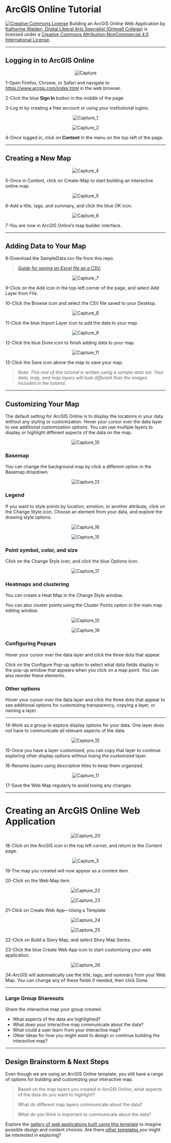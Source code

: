 # ArcGIS Online Tutorial

<a href="http://creativecommons.org/licenses/by-nc/4.0/" rel="license"><img style="border-width: 0;" src="https://i.creativecommons.org/l/by-nc/4.0/88x31.png" alt="Creative Commons License" /></a>
Building an ArcGIS Online Web Application by <a href="dlac.grinnell.edu" rel="cc:attributionURL">Katherine Walden, Digital Liberal Arts Specialist (Grinnell College)</a> is licensed under a <a href="http://creativecommons.org/licenses/by-nc/4.0/" rel="license">Creative Commons Attribution-NonCommercial 4.0 International License</a>.

<hr />

## Logging in to ArcGIS Online

<p align="center"><img class=" size-full wp-image-53 aligncenter" src="https://github.com/kwaldenphd/ArcGIS-Online-tutorial/blob/master/screenshots/Capture.png?raw=true" alt="Capture" /></p>

1-Open Firefox, Chrome, or Safari and navigate to <a href="https://www.arcgis.com/index.html">https://www.arcgis.com/index.html</a> in the web browser.

2-Click the blue <strong>Sign In</strong> button in the middle of the page.

3-Log in by creating a free account or using your institutional logins.

<p align="center"><img class=" size-full wp-image-54 aligncenter" src="https://github.com/kwaldenphd/ArcGIS-Online-tutorial/blob/master/screenshots/Capture_1.png?raw=true" alt="Capture_1" /></p>

<p align="center"><img class=" size-full wp-image-55 aligncenter" src="https://github.com/kwaldenphd/ArcGIS-Online-tutorial/blob/master/screenshots/Capture_2.png?raw=true" alt="Capture_2"  /></p>

4-Once logged in, click on <strong>Content</strong> in the menu on the top-left of the page.

<hr />

## Creating a New Map

<p align="center"><img class=" size-full wp-image-57 aligncenter" src="https://github.com/kwaldenphd/ArcGIS-Online-tutorial/blob/master/screenshots/Capture_4.PNG?raw=true" alt="Capture_4" /></p>

5-Once in Content, click on Create-Map to start building an interactive online map.

<p align="center"><img class=" size-full wp-image-58 aligncenter" src="https://github.com/kwaldenphd/ArcGIS-Online-tutorial/blob/master/screenshots/Capture_5.PNG?raw=true" alt="Capture_5"  /></p>

6-Add a title, tags, and summary, and click the blue OK icon.

<p align="center"><img class=" size-full wp-image-59 aligncenter" src="https://github.com/kwaldenphd/ArcGIS-Online-tutorial/blob/master/screenshots/Capture_6.PNG?raw=true" alt="Capture_6"  /></p>

7-You are now in ArcGIS Online’s map builder interface.

<hr />

## Adding Data to Your Map

8-Download the SampleData.csv file from this repo.

<blockquote><a href="https://support.office.com/en-us/article/save-a-workbook-to-text-format-txt-or-csv-3e9a9d6c-70da-4255-aa28-fcacf1f081e6"><em>Guide for saving an Excel file as a CSV.</em></a></blockquote>

<p align="center"><img class=" size-full wp-image-60 aligncenter" src="https://github.com/kwaldenphd/ArcGIS-Online-tutorial/blob/master/screenshots/Capture_7.png?raw=true" alt="Capture_7"  /></p>

9-Click on the Add icon in the top-left corner of the page, and select Add Layer from File.

10-Click the Browse icon and select the CSV file saved to your Desktop.

<p align="center"><img class=" size-full wp-image-61 aligncenter" src="https://github.com/kwaldenphd/ArcGIS-Online-tutorial/blob/master/screenshots/Capture_8.PNG?raw=true" alt="Capture_8"  /></p>

11-Click the blue Import Layer icon to add the data to your map.

<p align="center"><img class=" size-full wp-image-62 aligncenter" src="https://github.com/kwaldenphd/ArcGIS-Online-tutorial/blob/master/screenshots/Capture_9.PNG?raw=true" alt="Capture_9" /></p>

12-Click the blue Done icon to finish adding data to your map.

<p align="center"><img class=" size-full wp-image-64 aligncenter" src="https://github.com/kwaldenphd/ArcGIS-Online-tutorial/blob/master/screenshots/Capture_11.PNG?raw=true" alt="Capture_11"  /></p>

13-Click the Save icon above the map to save your map.

<blockquote><em>Note: This rest of this tutorial is written using a sample data set. Your data, map, and map layers will look different than the images included in the tutorial.</em></blockquote>

<hr />

## Customizing Your Map

The default setting for ArcGIS Online is to display the locations in your data without any styling or customization. Hover your cursor over the data layer to see additional customization options. You can use multiple layers to display or highlight different aspects of the data on the map.

<p align="center"><img class=" size-full wp-image-63 aligncenter" src="https://github.com/kwaldenphd/ArcGIS-Online-tutorial/blob/master/screenshots/Capture_10.PNG?raw=true" alt="Capture_10"  /></p>

### Basemap

You can change the background map by click a different option in the Basemap dropdown.

<p align="center"><img class=" wp-image-66 aligncenter" src="https://github.com/kwaldenphd/ArcGIS-Online-tutorial/blob/master/screenshots/Capture_13.PNG?raw=true" alt="Capture_13" /></p>

### Legend

If you want to style points by location, emotion, or another attribute, click on the Change Style icon. Choose an element from your data, and explore the drawing style options.

<p align="center"><img class=" size-full wp-image-69 aligncenter" src="https://github.com/kwaldenphd/ArcGIS-Online-tutorial/blob/master/screenshots/Capture_16.png?raw=true" alt="Capture_16"  /></p>

<p align="center"><img class=" size-full wp-image-68 aligncenter" src="https://github.com/kwaldenphd/ArcGIS-Online-tutorial/blob/master/screenshots/Capture_15.PNG?raw=true" alt="Capture_15"  /></p>

### Point symbol, color, and size

Click on the Change Style icon, and click the blue Options icon.

<p align="center"><img class=" size-full wp-image-70 aligncenter" src="https://github.com/kwaldenphd/ArcGIS-Online-tutorial/blob/master/screenshots/Capture_17.png?raw=true" alt="Capture_17"  /></p>

### Heatmaps and clustering

You can create a Heat Map in the Change Style window.

You can also cluster points using the Cluster Points option in the main map editing window.

<p align="center"><img class=" size-full wp-image-65 aligncenter" src="https://github.com/kwaldenphd/ArcGIS-Online-tutorial/blob/master/screeshots/Capture_12.png?raw=true" alt="Capture_12"  /></p>

<p align="center"><img class=" size-full wp-image-72 aligncenter" src="https://github.com/kwaldenphd/ArcGIS-Online-tutorial/blob/master/screenshots/Capture_19.PNG?raw=true" alt="Capture_19"  /></p>

### Configuring Popups

Hover your cursor over the data layer and click the three dots that appear.

Click on the Configure Pop-up option to select what data fields display in the pop-up window that appears when you click on a map point. You can also reorder these elements.

### Other options

Hover your cursor over the data layer and click the three dots that appear to see additional options for customizing transparency, copying a layer, or naming a layer.

<hr />

14-Work as a group to explore display options for your data. One layer does not have to communicate all relevant aspects of the data.

<p align="center"><img class=" size-full wp-image-65 aligncenter" src="https://github.com/kwaldenphd/ArcGIS-Online-tutorial/blob/master/screenshots/Capture_12.png?raw=true" alt="Capture_12" /></p>

15-Once you have a layer customized, you can copy that layer to continue exploring other display options without losing the customized layer.

16-Rename layers using descriptive titles to keep them organized.

<p align="center"><img class=" size-full wp-image-64 aligncenter" src="https://github.com/kwaldenphd/ArcGIS-Online-tutorial/blob/master/screenshots/Capture_11.PNG?raw=true" alt="Capture_11"  /></p>

17-Save the Web Map regularly to avoid losing any changes.

<hr />

# Creating an ArcGIS Online Web Application

<p align="center"><img class=" size-full wp-image-73 aligncenter" src="https://github.com/kwaldenphd/ArcGIS-Online-tutorial/blob/master/screenshots/Capture_20.PNG?raw=true" alt="Capture_20"  /></p>

18-Click on the ArcGIS icon in the top left corner, and return to the Content page.

<p align="center"><img class=" size-full wp-image-56 aligncenter" src="https://github.com/kwaldenphd/ArcGIS-Online-tutorial/blob/master/screenshots/Capture_3.PNG?raw=true" alt="Capture_3"  /></p>

19-The map you created will now appear as a content item.

20-Click on the Web Map item.

<p align="center"><img class=" size-full wp-image-75 aligncenter" src="https://github.com/kwaldenphd/ArcGIS-Online-tutorial/blob/master/screenshots/Capture_22.PNG?raw=true" alt="Capture_22" /></p>

<p align="center"><img class=" size-full wp-image-76 aligncenter" src="https://mappingemotion.files.wordpress.com/2018/09/capture_23.png" alt="Capture_23"  /></p>

21-Click on Create Web App—Using a Template

<p align="center"><img class="size-full wp-image-77 aligncenter" src="https://github.com/kwaldenphd/ArcGIS-Online-tutorial/blob/master/screenshots/Capture_24.PNG?raw=true" alt="Capture_24"  /></p>

<p align="center"><img class=" size-full wp-image-78 aligncenter" src="https://github.com/kwaldenphd/ArcGIS-Online-tutorial/blob/master/screenshots/Capture_25.PNG?raw=true" alt="Capture_25"  /></p>

22-Click on Build a Story Map, and select Story Map Series.

23-Click the blue Create Web App icon to start customizing your web application.

<p align="center"><img class=" size-full wp-image-79 aligncenter" src="https://github.com/kwaldenphd/ArcGIS-Online-tutorial/blob/master/screenshots/Capture_26.PNG?raw=true" alt="Capture_26"  /></p>

24-ArcGIS will automatically use the title, tags, and summary from your Web Map. You can change any of these fields if needed, then click Done.

<hr />

### Large Group Shareouts

Share the interactive map your group created.
<ul>
 	<li>What aspects of the data are highlighted?</li>
 	<li>What does your interactive map communicate about the data?</li>
 	<li>What could a user learn from your interactive map?</li>
 	<li>Other ideas for how you might want to design or continue building the interactive map?</li>
</ul>

<hr />

## Design Brainstorm &amp; Next Steps

Even though we are using an ArcGIS Online template, you still have a range of options for building and customizing your interactive map.

<blockquote>Based on the map layers you created in ArcGIS Online, what aspects of the data do you want to highlight?

What do different map layers communicate about the data?

What do you think is important to communicate about the data?</blockquote>

Explore the <a href="http://storymaps.arcgis.com/en/app-list/map-series/gallery-series/#s=0&amp;md=storymaps-apps:map-series">gallery of web applications built using this template</a> to imagine possible design and content choices. Are there <a href="http://enterprise.arcgis.com/en/portal/latest/use/application-templates.htm">other templates </a>you might be interested in exploring?

